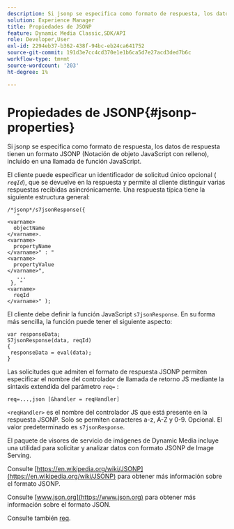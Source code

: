 ```yaml
---
description: Si jsonp se especifica como formato de respuesta, los datos de respuesta tienen un formato JSONP (Notación de objeto JavaScript con relleno), incluido en una llamada de función JavaScript.
solution: Experience Manager
title: Propiedades de JSONP
feature: Dynamic Media Classic,SDK/API
role: Developer,User
exl-id: 2294eb37-b362-438f-94bc-eb24ca641752
source-git-commit: 191d3e7cc4cd370e1e1b6ca5d7e27acd3ded7b6c
workflow-type: tm+mt
source-wordcount: '203'
ht-degree: 1%

---
```


# Propiedades de JSONP{#jsonp-properties}

Si jsonp se especifica como formato de respuesta, los datos de respuesta tienen un formato JSONP (Notación de objeto JavaScript con relleno), incluido en una llamada de función JavaScript.

El cliente puede especificar un identificador de solicitud único opcional ( *`reqId`*), que se devuelve en la respuesta y permite al cliente distinguir varias respuestas recibidas asincrónicamente. Una respuesta típica tiene la siguiente estructura general:

```
/*jsonp*/s7jsonResponse({ 
   " 
<varname>
  objectName 
</varname>. 
<varname>
  propertyName 
</varname>" : " 
<varname>
  propertyValue 
</varname>", 
   ... 
 }, " 
<varname>
  reqId 
</varname>" );
```

El cliente debe definir la función JavaScript `s7jsonResponse`. En su forma más sencilla, la función puede tener el siguiente aspecto:

```
var responseData; 
S7jsonResponse(data, reqId) 
{ 
 responseData = eval(data); 
}
```

Las solicitudes que admiten el formato de respuesta JSONP permiten especificar el nombre del controlador de llamada de retorno JS mediante la sintaxis extendida del parámetro `req=` :

`req=...,json [&handler = reqHandler]`

`<reqHandler>` es el nombre del controlador JS que está presente en la respuesta JSONP. Solo se permiten caracteres a-z, A-Z y 0-9. Opcional. El valor predeterminado es `s7jsonResponse`.

El paquete de visores de servicio de imágenes de Dynamic Media incluye una utilidad para solicitar y analizar datos con formato JSONP de Image Serving.

Consulte [https://en.wikipedia.org/wiki/JSONP](https://en.wikipedia.org/wiki/JSONP) para obtener más información sobre el formato JSONP.

Consulte [www.json.org](https://www.json.org) para obtener más información sobre el formato JSON.

Consulte también [req](../../../../../../is-api/http-ref/image-serving-api-ref/c-http-protocol-reference/c-command-reference/r-req/r-req.md#reference-907cdb4a97034db7ad94695f25552e76).
